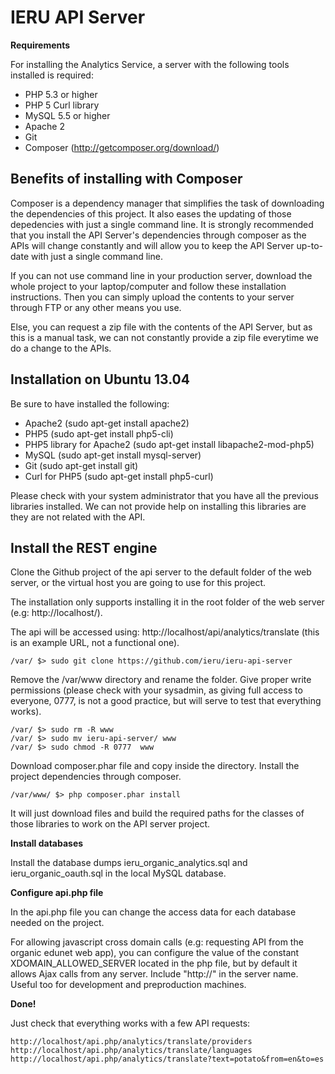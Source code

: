IERU API Server
===============

**Requirements**

For installing the Analytics Service, a server with the following tools installed is required:

* PHP 5.3 or higher
* PHP 5 Curl library
* MySQL 5.5 or higher
* Apache 2
* Git
* Composer (http://getcomposer.org/download/)

Benefits of installing with Composer
------------------------------------

Composer is a dependency manager that simplifies the task of downloading the dependencies of this project. It also eases the updating of those depedencies with just a single command line. It is strongly recommended that you install the API Server's dependencies through composer as the APIs will change constantly and will allow you to keep the API Server up-to-date with just a single command line.

If you can not use command line in your production server, download the whole project to your laptop/computer and follow these installation instructions. Then you can simply upload the contents to your server through FTP or any other means you use.

Else, you can request a zip file with the contents of the API Server, but as this is a manual task, we can not constantly provide a zip file everytime we do a change to the APIs.

Installation on Ubuntu 13.04
----------------------------
Be sure to have installed the following:
* Apache2 (sudo apt-get install apache2)
* PHP5 (sudo apt-get install php5-cli)
* PHP5 library for Apache2 (sudo apt-get install libapache2-mod-php5)
* MySQL (sudo apt-get install mysql-server)
* Git (sudo apt-get install git)
* Curl for PHP5 (sudo apt-get install php5-curl)

Please check with your system administrator that you have all the previous libraries installed. We can not provide help on installing this libraries are they are not related with the API.

Install the REST engine
-----------------------

Clone the Github project of the api server to the default folder of the web server, or the virtual host you are going to use for this project.

The installation only supports installing it in the root folder of the web server (e.g: http://localhost/).

The api will be accessed using: http://localhost/api/analytics/translate (this is an example URL, not a functional one).

```
/var/ $> sudo git clone https://github.com/ieru/ieru-api-server
```

Remove the /var/www directory and rename the folder. Give proper write permissions (please check with your sysadmin, as giving full access to everyone, 0777, is not a good practice, but will serve to test that everything works).
```
/var/ $> sudo rm -R www
/var/ $> sudo mv ieru-api-server/ www
/var/ $> sudo chmod -R 0777  www
```

Download composer.phar file and copy inside the directory. Install the project dependencies through composer.
```
/var/www/ $> php composer.phar install
```

It will just download files and build the required paths for the classes of those libraries to work on the API server project.

**Install databases**

Install the database dumps ieru_organic_analytics.sql and ieru_organic_oauth.sql in the local MySQL database.


**Configure api.php file**

In the api.php file you can change the access data for each database needed on the project.

For allowing javascript cross domain calls (e.g: requesting API from the organic edunet web app), you can configure the value of the constant XDOMAIN_ALLOWED_SERVER located in the php file, but by default it allows Ajax calls from any server. Include "http://" in the server name. Useful too for development and preproduction machines.

**Done!**

Just check that everything works with a few API requests:
```
http://localhost/api.php/analytics/translate/providers
http://localhost/api.php/analytics/translate/languages
http://localhost/api.php/analytics/translate?text=potato&from=en&to=es
```